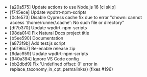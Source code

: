 * [a20a575] Update actions to use Node.js 16 [ci skip]
* [f745ece] Update wpdtrt-npm-scripts
* [0cfe573] Disable Cypress cache fix due to error "chown: cannot access '/home/runner/.cache': No such file or directory"
* [df7b370] Update wpdtrt-npm-scripts
* [98da014] Fix Natural Docs project title
* [b5ee590] Documentation
* [a873f9b] Add test:js script
* [a6196c7] Re-enable release zip
* [6dac959] Update wpdtrt-npm-scripts
* [940a394] Ignore VS Code config
* [bb2dbd9] Fix 'Undefined offset: 0' error in replace_taxonomy_in_cpt_permalinks() (fixes #196)
